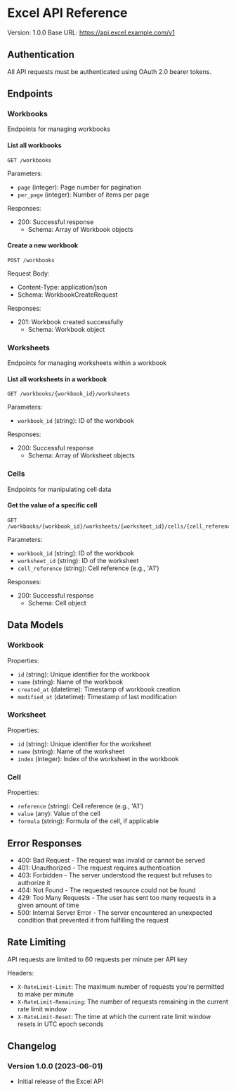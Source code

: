 # Excel API Reference

Version: 1.0.0
Base URL: https://api.excel.example.com/v1

## Authentication

All API requests must be authenticated using OAuth 2.0 bearer tokens.

## Endpoints

### Workbooks

Endpoints for managing workbooks

#### List all workbooks

```
GET /workbooks
```

Parameters:
- `page` (integer): Page number for pagination
- `per_page` (integer): Number of items per page

Responses:
- 200: Successful response
  - Schema: Array of Workbook objects

#### Create a new workbook

```
POST /workbooks
```

Request Body:
- Content-Type: application/json
- Schema: WorkbookCreateRequest

Responses:
- 201: Workbook created successfully
  - Schema: Workbook object

### Worksheets

Endpoints for managing worksheets within a workbook

#### List all worksheets in a workbook

```
GET /workbooks/{workbook_id}/worksheets
```

Parameters:
- `workbook_id` (string): ID of the workbook

Responses:
- 200: Successful response
  - Schema: Array of Worksheet objects

### Cells

Endpoints for manipulating cell data

#### Get the value of a specific cell

```
GET /workbooks/{workbook_id}/worksheets/{worksheet_id}/cells/{cell_reference}
```

Parameters:
- `workbook_id` (string): ID of the workbook
- `worksheet_id` (string): ID of the worksheet
- `cell_reference` (string): Cell reference (e.g., 'A1')

Responses:
- 200: Successful response
  - Schema: Cell object

## Data Models

### Workbook

Properties:
- `id` (string): Unique identifier for the workbook
- `name` (string): Name of the workbook
- `created_at` (datetime): Timestamp of workbook creation
- `modified_at` (datetime): Timestamp of last modification

### Worksheet

Properties:
- `id` (string): Unique identifier for the worksheet
- `name` (string): Name of the worksheet
- `index` (integer): Index of the worksheet in the workbook

### Cell

Properties:
- `reference` (string): Cell reference (e.g., 'A1')
- `value` (any): Value of the cell
- `formula` (string): Formula of the cell, if applicable

## Error Responses

- 400: Bad Request - The request was invalid or cannot be served
- 401: Unauthorized - The request requires authentication
- 403: Forbidden - The server understood the request but refuses to authorize it
- 404: Not Found - The requested resource could not be found
- 429: Too Many Requests - The user has sent too many requests in a given amount of time
- 500: Internal Server Error - The server encountered an unexpected condition that prevented it from fulfilling the request

## Rate Limiting

API requests are limited to 60 requests per minute per API key

Headers:
- `X-RateLimit-Limit`: The maximum number of requests you're permitted to make per minute
- `X-RateLimit-Remaining`: The number of requests remaining in the current rate limit window
- `X-RateLimit-Reset`: The time at which the current rate limit window resets in UTC epoch seconds

## Changelog

### Version 1.0.0 (2023-06-01)
- Initial release of the Excel API